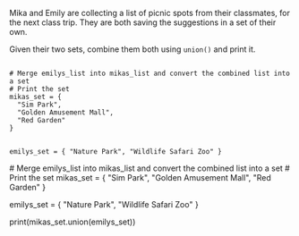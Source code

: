 Mika and Emily are collecting a list of picnic spots from their classmates, for the next class trip. They are both saving the suggestions in a set of their own.

Given their two sets, combine them both  using `union()` and print it.

<Editor lang="python" type="exercise">
<code>
# Merge emilys_list into mikas_list and convert the combined list into a set
# Print the set
mikas_set = {
  "Sim Park",
  "Golden Amusement Mall",
  "Red Garden"
}

emilys_set = {
  "Nature Park",
  "Wildlife Safari Zoo"
}
</code>

<solution>
# Merge emilys_list into mikas_list and convert the combined list into a set
# Print the set
mikas_set = {
  "Sim Park",
  "Golden Amusement Mall",
  "Red Garden"
}

emilys_set = {
  "Nature Park",
  "Wildlife Safari Zoo"
}

print(mikas_set.union(emilys_set))
</solution>
</Editor>